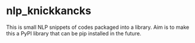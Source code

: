 # nlp_knickkancks
This is small NLP snippets of codes packaged into a library. Aim is to make this a PyPI library that can be pip installed in the future.  
